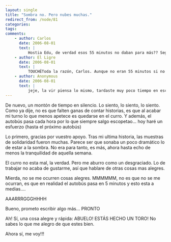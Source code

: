 ```yaml
---
layout: single
title: "Sombra no. Pero nubes muchas."
redirect_from: /node/81
categories:
tags: 
comments: 
    - author: Carlos
      date: 2006-08-01
      text: |
          Hostia Edu, de verdad esos 55 minutos no daban para más?? Seguro que al final te pasaste el tiempo buscando páginas con chicas ligeras de ropa jaja. Con lo contento que estaba yo al ver una novedad en ciberligre y no cuentas casi nada!En fin, un abrazo, que siga yendo todo bien!  
    - author: El Ligre
      date: 2006-08-01
      text: |
          TOUCHÉToda la razón, Carlos. Aunque no eran 55 minutos si no 20, la crítica no pierde sentido por eso. Se agradece la atención.  
    - author: Anonymous
      date: 2006-08-01
      text: |
          jeje, la vir piensa lo mismo, tardaste muy poco tiempo en escribir eso, el resto............cagando!!!! je je, como me gusta meter cañavirginia  
---
```

De nuevo, un montón de tiempo en silencio. Lo siento, lo siento, lo siento. Como ya dije, no es que falten ganas de contar historias, es que al acabar mi turno lo que menos apetece es quedarse en el curro. Y además, el autobús pasa cada hora por lo que siempre salgo escopetao... hoy haré un esfuerzo (hasta el próximo autobús)  

Lo primero, gracias por vuestro apoyo. Tras mi ultima historia, las muestras de solidaridad fueron muchas. Parece ser que sonaba un poco dramático lo de estar a la sombra. No era para tanto, es más, ahora hasta echo de menos la tranquilidad de aquella semana.  

El curro no esta mal, la verdad. Pero me aburro como un desgraciado. Lo de trabajar no acaba de gustarme, así que hablare de otras cosas mas alegres.  

Mierda, no se me ocurren cosas alegres. MMMMMM, no es que no se me ocurran, es que en realidad el autobús pasa en 5 minutos y esto esta a medias....  

AAARRRGGGHHHH  

Bueno, prometo escribir algo más... PRONTO  

Ah! Sí, una cosa alegre y rápida: ABUELO! ESTÁS HECHO UN TORO! No sabes lo que me alegro de que estes bien.  

Ahora sí, me voy!!!
